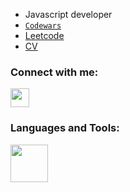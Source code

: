 
- Javascript developer
- <code><a href="https://www.codewars.com/users/KarpivOleksandr">Codewars</a></code>
- <a href="https://leetcode.com/SashaZ4A4/">Leetcode</a>
- <a href="https://scott-kinzer.github.io/about-me.pdf">CV</a>


### Connect with me:

<p align="left">
  <a href="https://www.linkedin.com/in/oleksandr-karpiv-086553210">
    <img height="30px" src="https://skillicons.dev/icons?i=linkedin" />
  </a>
</p>

### Languages and Tools:

<p align="left">
    <img height="60px" src="https://skillicons.dev/icons?i=js,html,css,nodejs,docker,express,firebase,git,gitlab,jest,jquery,linux,mysql,nestjs,nextjs,postgres,postman,react,rust,ts,xd,prisma&perline=11" />
</p>


[linkedin]: https://www.linkedin.com/in/oleksandr-karpiv-086553210
